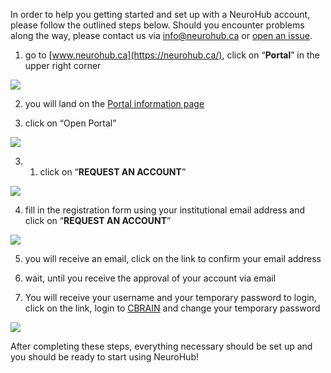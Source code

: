 In order to help you getting started and set up with a NeuroHub account, please follow the outlined steps below. Should you encounter problems along the way, please contact us via info@neurohub.ca or [open an issue](https://github.com/neurohub/neurohub_documentation/issues).

1. go to [www.neurohub.ca](https://neurohub.ca/), click on “**Portal**” in the upper right corner

![](https://github.com/neurohub/neurohub_documentation/blob/master/images/portal.png)

2. you will land on the [Portal information page](https://neurohub.ca/portal.html)

3. click on “Open Portal” 

![](https://github.com/neurohub/neurohub_documentation/blob/master/images/portal_info.png)

3. 1. click on “**REQUEST AN ACCOUNT**” 

![](https://github.com/neurohub/neurohub_documentation/blob/master/images/request_account.png)

4. fill in the registration form using your institutional email address and click on “**REQUEST AN ACCOUNT**” 

![](https://github.com/neurohub/neurohub_documentation/blob/master/images/application_form.png)

5. you will receive an email, click on the link to confirm your email address 

6. wait, until you receive the approval of your account via email 

7. You will receive your username and your temporary password to login, click on the link, login to [CBRAIN](http://www.cbrain.ca/) and change your temporary password 

![](https://github.com/neurohub/neurohub_documentation/blob/master/images/cbrain_login.png)

After completing these steps, everything necessary should be set up and you should be ready to start using NeuroHub!
